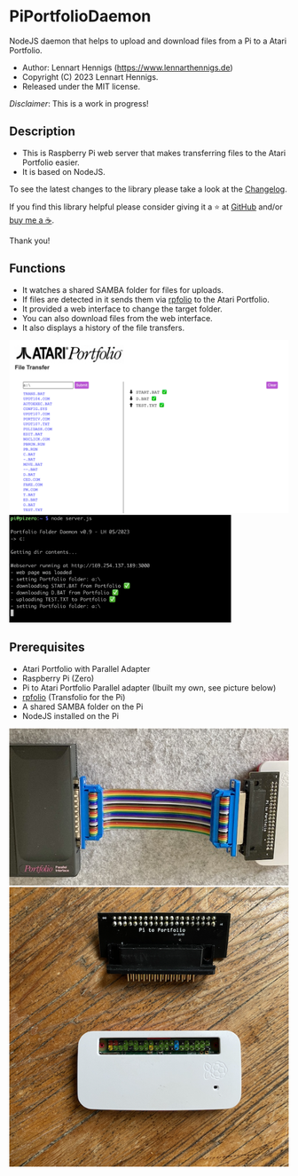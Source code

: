 # PiPortfolioDaemon

NodeJS daemon that helps to upload and download files from a Pi to a Atari Portfolio.

- Author: Lennart Hennigs (<https://www.lennarthennigs.de>)
- Copyright (C) 2023 Lennart Hennigs.
- Released under the MIT license.

*Disclaimer*: This is a work in progress!

## Description

- This is Raspberry Pi web server that makes transferring files to the Atari Portfolio easier.
- It is based on NodeJS.

To see the latest changes to the library please take a look at the [Changelog](https://github.com/LennartHennigs/PiPortfolioDaemon/blob/master/CHANGELOG.md).

If you find this library helpful please consider giving it a ⭐️ at [GitHub](https://github.com/LennartHennigs/Button2) and/or [buy me a ☕️](https://ko-fi.com/lennart0815).

Thank you!

## Functions

- It watches a shared SAMBA folder for files for uploads.
- If files are detected in it sends them via [rpfolio](https://github.com/LennartHennigs/transfolio) to the Atari Portfolio.
- It provided a web interface to change the target folder.
- You can also download files from the web interface.
- It also displays a history of the file transfers.

<kbd><img src="images/preview.png" /></kbd>
<kbd><img src="images/output.png" width="400px" /></kbd>

## Prerequisites

- Atari Portfolio with Parallel Adapter
- Raspberry Pi (Zero)
- Pi to Atari Portfolio Parallel adapter (Ibuilt my own, see picture below)
- [rpfolio](https://github.com/LennartHennigs/transfolio) (Transfolio for the Pi)
- A shared SAMBA folder on the Pi
- NodeJS installed on the Pi

<kbd><img src="images/platine2.png" /></kbd>
<kbd><img src="images/platine1.png" /></kbd>
